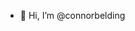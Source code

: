 - 👋 Hi, I’m @connorbelding

<!---
connorbelding/connorbelding is a ✨ special ✨ repository because its `README.md` (this file) appears on your GitHub profile.
You can click the Preview link to take a look at your changes.
--->
